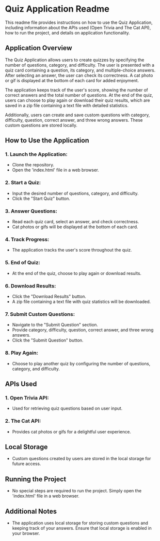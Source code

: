 # Quiz Application Readme

This readme file provides instructions on how to use the Quiz Application, including information about the APIs used (Open Trivia and The Cat API), how to run the project, and details on application functionality.

## Application Overview

The Quiz Application allows users to create quizzes by specifying the number of questions, category, and difficulty. The user is presented with a quiz card containing a question, its category, and multiple-choice answers. After selecting an answer, the user can check its correctness. A cat photo or gif is displayed at the bottom of each card for added enjoyment.

The application keeps track of the user's score, showing the number of correct answers and the total number of questions. At the end of the quiz, users can choose to play again or download their quiz results, which are saved in a zip file containing a text file with detailed statistics.

Additionally, users can create and save custom questions with category, difficulty, question, correct answer, and three wrong answers. These custom questions are stored locally.

## How to Use the Application

### 1. Launch the Application:
- Clone the repository.
- Open the 'index.html' file in a web browser.

### 2. Start a Quiz:
- Input the desired number of questions, category, and difficulty.
- Click the "Start Quiz" button.

### 3. Answer Questions:
- Read each quiz card, select an answer, and check correctness.
- Cat photos or gifs will be displayed at the bottom of each card.

### 4. Track Progress:
- The application tracks the user's score throughout the quiz.

### 5. End of Quiz:
- At the end of the quiz, choose to play again or download results.

### 6. Download Results:
- Click the "Download Results" button.
- A zip file containing a text file with quiz statistics will be downloaded.

### 7. Submit Custom Questions:
- Navigate to the "Submit Question" section.
- Provide category, difficulty, question, correct answer, and three wrong answers.
- Click the "Submit Question" button.

### 8. Play Again: 
- Choose to play another quiz by configuring the number of questions, category, and difficulty.

## APIs Used

### 1. Open Trivia API:
- Used for retrieving quiz questions based on user input.

### 2. The Cat API:
- Provides cat photos or gifs for a delightful user experience.


## Local Storage
- Custom questions created by users are stored in the local storage for future access.

## Running the Project
- No special steps are required to run the project. Simply open the 'index.html' file in a web browser.

## Additional Notes
- The application uses local storage for storing custom questions and keeping track of your answers. Ensure that local storage is enabled in your browser.